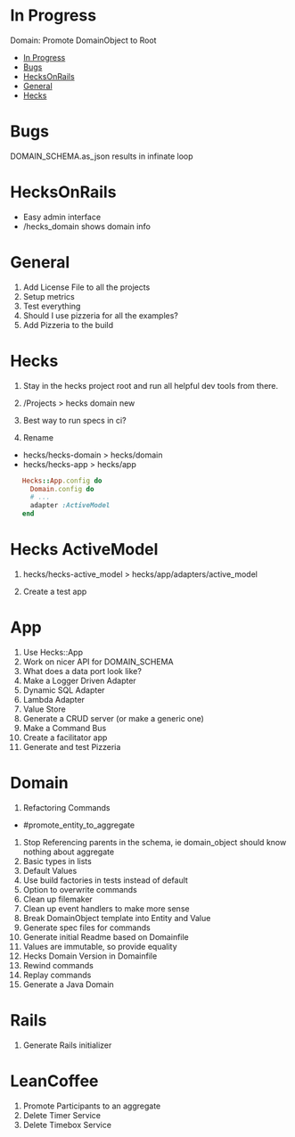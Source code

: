 # In Progress
Domain: Promote DomainObject to Root

<!-- TOC -->

- [In Progress](#in-progress)
- [Bugs](#bugs)
- [HecksOnRails](#hecksonrails)
- [General](#general)
- [Hecks](#hecks)

<!-- /TOC -->

# Bugs
DOMAIN_SCHEMA.as_json results in infinate loop

# HecksOnRails
  * Easy admin interface
  * /hecks_domain shows domain info

# General
1. Add License File to all the projects
1. Setup metrics
1. Test everything
1. Should I use pizzeria for all the examples?
1. Add Pizzeria to the build

# Hecks
1. Stay in the hecks project root and run all helpful dev tools from there.
1. /Projects > hecks domain new

1. Best way to run specs in ci?
1. Rename
  * hecks/hecks-domain > hecks/domain
  * hecks/hecks-app > hecks/app
 ```ruby
    Hecks::App.config do 
      Domain.config do
      # ...
      adapter :ActiveModel
    end
```

# Hecks ActiveModel
1. hecks/hecks-active_model > hecks/app/adapters/active_model
  
1. Create a test app

# App
1. Use Hecks::App
1. Work on nicer API for DOMAIN_SCHEMA
1. What does a data port look like?
1. Make a Logger Driven Adapter
1. Dynamic SQL Adapter
1. Lambda Adapter
1. Value Store
1. Generate a CRUD server (or make a generic one)
1. Make a Command Bus
1. Create a facilitator app
1. Generate and test Pizzeria

# Domain
1. Refactoring Commands
  * #promote_entity_to_aggregate
1. Stop Referencing parents in the schema, ie domain_object should know nothing about aggregate
1. Basic types in lists
1. Default Values
1. Use build factories in tests instead of default
1. Option to overwrite commands
1. Clean up filemaker
1. Clean up event handlers to make more sense
1. Break DomainObject template into Entity and Value
1. Generate spec files for commands
1. Generate initial Readme based on Domainfile
1. Values are immutable, so provide equality
1. Hecks Domain Version in Domainfile
1. Rewind commands
1. Replay commands
1. Generate a Java Domain

# Rails
1. Generate Rails initializer

# LeanCoffee
1. Promote Participants to an aggregate
2. Delete Timer Service
3. Delete Timebox Service